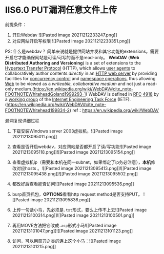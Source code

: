 # IIS6.0 PUT漏洞任意文件上传

前提条件：
1. 开启Webdav ![[Pasted image 20211212233247.png]]
2. 对应网站开启写权限  ![[Pasted image 20211212233351.png]]

PS: 什么是webdav？  简单来说就是提供网站并发和其它功能的extensions，需要开启它才能确保网站是可读/可写的而不是read-only。
 **WebDAV** (**Web Distributed Authoring and Versioning**) is a set of extensions to the [Hypertext Transfer Protocol](https://en.wikipedia.org/wiki/Hypertext_Transfer_Protocol "Hypertext Transfer Protocol") (HTTP), which allows [user agents](https://en.wikipedia.org/wiki/User_agent "User agent") to collaboratively author contents _directly_ in an [HTTP web server](https://en.wikipedia.org/wiki/Web_server "Web server") by providing facilities for [concurrency control](https://en.wikipedia.org/wiki/Concurrency_control "Concurrency control") and [namespace operations](https://en.wikipedia.org/wiki/Namespace "Namespace"), thus allowing [Web](https://en.wikipedia.org/wiki/World_Wide_Web "World Wide Web") to be viewed as a _writeable, collaborative medium_ and not just a read-only medium.(https://en.wikipedia.org/wiki/WebDAV#cite_note-FOOTNOTEWhiteheadGoland1999293-1) WebDAV is defined in [RFC](https://en.wikipedia.org/wiki/RFC_(identifier) "RFC (identifier)") [4918](https://datatracker.ietf.org/doc/html/rfc4918) by a [working group](https://en.wikipedia.org/wiki/Working_group "Working group") of the [Internet Engineering Task Force](https://en.wikipedia.org/wiki/Internet_Engineering_Task_Force "Internet Engineering Task Force") (IETF).(https://en.wikipedia.org/wiki/WebDAV#cite_note-FOOTNOTEWhitehead199834-2)
ref：https://en.wikipedia.org/wiki/WebDAV

漏洞复现详细过程
1. 下载安装Windows server 2003虚拟机。![[Pasted image 20211213095011.png]]
2. 查看是否开启webdav，对应网站是否都开启了读/写功能![[Pasted image 20211213095118.png]]![[Pasted image 20211213095154.png]]

3. 查看虚拟机ip（需要和本机在同一subnet，如果绑定了ip务必注意），**本机**修改对应hosts 。![[Pasted image 20211213095413.png]]![[Pasted image 20211213095438.png]]![[Pasted image 20211213095502.png]]
4. 都改好后查看能否访问![[Pasted image 20211213095536.png]]
5. burp首页抓包，**OPTIONS**看看http request method是否支持PUT。 ![[Pasted image 20211213095836.png]]
6. 上传一句话小马，先必须是`.txt`形式，要么上传不上去![[Pasted image 20211213100314.png]]![[Pasted image 20211213100501.png]]
7. 再用MOVE方法把它改成`.asp`形式小马![[Pasted image 20211213101047.png]]![[Pasted image 20211213101123.png]]
8. 访问，可以用菜刀之类的连上这个小马：![[Pasted image 20211213101215.png]]